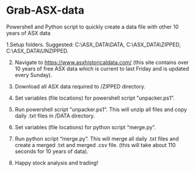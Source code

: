 # Grab-ASX-data
Powershell and Python script to quickly create a data file with other 10 years of ASX data

1.Setup folders.  Suggested: C:\ASX_DATA\DATA, C:\ASX_DATA\ZIPPED, C:\ASX_DATA\UNZIPPED. 

2. Navigate to https://www.asxhistoricaldata.com/ (this site contains over 10 years of free ASX data which is current to last Friday and is updated every Sunday).

3. Download all ASX data required to /ZIPPED directory.

4. Set variables (file locations) for powershell script "unpacker.ps1".  

5. Run powershell script "unpacker.ps1".  This will unzip all files and copy daily .txt files in /DATA
  directory.
  
6. Set variables (file locations) for python script “merge.py”.

7. Run python script “merge.py”.  This will merge all daily .txt files and create a merged .txt and merged .csv file. (this 
  will take about 110 seconds for 10 years of data).

8. Happy stock analysis and trading!
